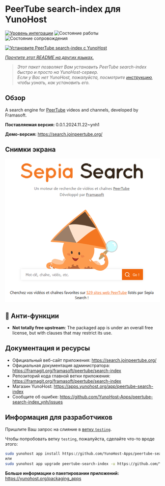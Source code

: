 <!--
Важно: этот README был автоматически сгенерирован <https://github.com/YunoHost/apps/tree/master/tools/readme_generator>
Он НЕ ДОЛЖЕН редактироваться вручную.
-->

# PeerTube search-index для YunoHost

[![Уровень интеграции](https://dash.yunohost.org/integration/peertube-search-index.svg)](https://ci-apps.yunohost.org/ci/apps/peertube-search-index/) ![Состояние работы](https://ci-apps.yunohost.org/ci/badges/peertube-search-index.status.svg) ![Состояние сопровождения](https://ci-apps.yunohost.org/ci/badges/peertube-search-index.maintain.svg)

[![Установите PeerTube search-index с YunoHost](https://install-app.yunohost.org/install-with-yunohost.svg)](https://install-app.yunohost.org/?app=peertube-search-index)

*[Прочтите этот README на других языках.](./ALL_README.md)*

> *Этот пакет позволяет Вам установить PeerTube search-index быстро и просто на YunoHost-сервер.*  
> *Если у Вас нет YunoHost, пожалуйста, посмотрите [инструкцию](https://yunohost.org/install), чтобы узнать, как установить его.*

## Обзор

A search engine for [PeerTube](https://joinpeertube.org/) videos and channels, developed by Framasoft.


**Поставляемая версия:** 0.0.1.2024.11.22~ynh1

**Демо-версия:** <https://search.joinpeertube.org/>

## Снимки экрана

![Снимок экрана PeerTube search-index](./doc/screenshots/sepia-search-screenshot.png)

## :red_circle: Анти-функции

- **Not totally free upstream**: The packaged app is under an overall free license, but with clauses that may restrict its use.

## Документация и ресурсы

- Официальный веб-сайт приложения: <https://search.joinpeertube.org/>
- Официальная документация администратора: <https://framagit.org/framasoft/peertube/search-index>
- Репозиторий кода главной ветки приложения: <https://framagit.org/framasoft/peertube/search-index>
- Магазин YunoHost: <https://apps.yunohost.org/app/peertube-search-index>
- Сообщите об ошибке: <https://github.com/YunoHost-Apps/peertube-search-index_ynh/issues>

## Информация для разработчиков

Пришлите Ваш запрос на слияние в [ветку `testing`](https://github.com/YunoHost-Apps/peertube-search-index_ynh/tree/testing).

Чтобы попробовать ветку `testing`, пожалуйста, сделайте что-то вроде этого:

```bash
sudo yunohost app install https://github.com/YunoHost-Apps/peertube-search-index_ynh/tree/testing --debug
или
sudo yunohost app upgrade peertube-search-index -u https://github.com/YunoHost-Apps/peertube-search-index_ynh/tree/testing --debug
```

**Больше информации о пакетировании приложений:** <https://yunohost.org/packaging_apps>
